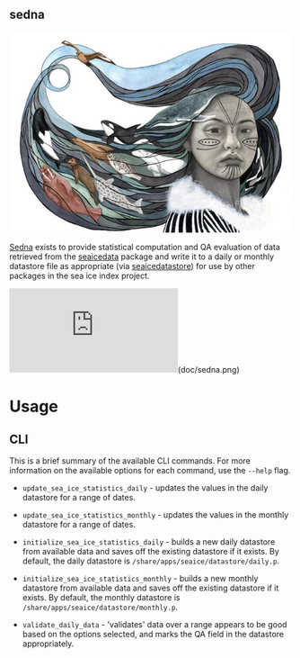 sedna
---

![sedna image](./assets/sedna-antony-galbraith.jpg)

[Sedna](https://mrpsmythopedia.wikispaces.com/Sedna/) exists to provide
statistical computation and QA evaluation of data retrieved from the
[seaicedata](https://bitbucket.org/nsidc/seaice/README/seaicedata.md) package
and write it to a daily or monthly datastore file as appropriate (via
[seaicedatastore](https://bitbucket.org/nsidc/seaice/README/seaicedatastore.md))
for use by other packages in the sea ice index project.

![sedna](https://bitbucket.org/nsidc/seaice/README/sedna.md)(doc/sedna.png)

# Usage

## CLI

This is a brief summary of the available CLI commands. For more information on
the available options for each command, use the `--help` flag.

* `update_sea_ice_statistics_daily` - updates the values in the daily datastore
  for a range of dates.

* `update_sea_ice_statistics_monthly` - updates the values in the monthly
  datastore for a range of dates.

* `initialize_sea_ice_statistics_daily` - builds a new daily datastore from
  available data and saves off the existing datastore if it exists. By default,
  the daily datastore is `/share/apps/seaice/datastore/daily.p`.

* `initialize_sea_ice_statistics_monthly` - builds a new monthly datastore from
  available data and saves off the existing datastore if it exists. By default,
  the monthly datastore is `/share/apps/seaice/datastore/monthly.p`.

* `validate_daily_data` - 'validates' data over a range appears to be good based
  on the options selected, and marks the QA field in the datastore
  appropriately.

